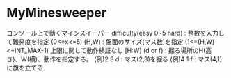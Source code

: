 # MyMinesweeper
コンソール上で動くマインスイーパー
difficulty(easy 0~5 hard) : 整数を入力して難易度を指定 (0<=x<=5)
(H,W) : 盤面のサイズ(マス数)を指定 (1<=(H,W)<=INT_MAX-1) 上限に関して動作検証なし
[H:W] (d or f) : 掘る場所のH(高さ)、W(横)、動作を指定する。
  (例)2 3 d : マス(2,3)を掘る
  (例)4 1 f : マス(4,1)に旗を立てる
